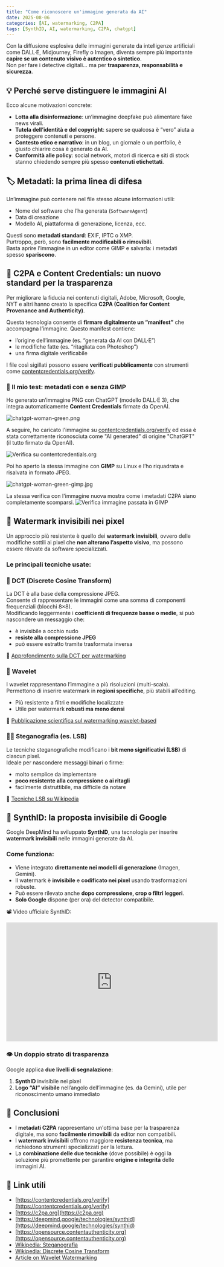 ```yaml
---
title: "Come riconoscere un'immagine generata da AI"
date: 2025-08-06
categories: [AI, watermarking, C2PA]
tags: [SynthID, AI, watermarking, C2PA, chatgpt]
---
```

Con la diffusione esplosiva delle immagini generate da intelligenze artificiali come DALL·E, Midjourney, Firefly o Imagen, diventa sempre più importante **capire se un contenuto visivo è autentico o sintetico**.  
Non per fare i detective digitali… ma per **trasparenza, responsabilità e sicurezza**.

## 💡 Perché serve distinguere le immagini AI

Ecco alcune motivazioni concrete:

- **Lotta alla disinformazione**: un’immagine deepfake può alimentare fake news virali.
- **Tutela dell’identità e del copyright**: sapere se qualcosa è “vero” aiuta a proteggere contenuti e persone.
- **Contesto etico e narrativo**: in un blog, un giornale o un portfolio, è giusto chiarire cosa è generato da AI.
- **Conformità alle policy**: social network, motori di ricerca e siti di stock stanno chiedendo sempre più spesso **contenuti etichettati**.

## 🏷️ Metadati: la prima linea di difesa

Un’immagine può contenere nel file stesso alcune informazioni utili:

- Nome del software che l’ha generata (`SoftwareAgent`)
- Data di creazione
- Modello AI, piattaforma di generazione, licenza, ecc.

Questi sono **metadati standard**: EXIF, IPTC o XMP.  
Purtroppo, però, sono **facilmente modificabili o rimovibili**.  
Basta aprire l’immagine in un editor come GIMP e salvarla: i metadati spesso **spariscono**.

## 🔐 C2PA e Content Credentials: un nuovo standard per la trasparenza

Per migliorare la fiducia nei contenuti digitali, Adobe, Microsoft, Google, NYT e altri hanno creato la specifica **C2PA (Coalition for Content Provenance and Authenticity)**.

Questa tecnologia consente di **firmare digitalmente un “manifest”** che accompagna l’immagine. Questo manifest contiene:

- l’origine dell’immagine (es. “generata da AI con DALL·E”)
- le modifiche fatte (es. “ritagliata con Photoshop”)
- una firma digitale verificabile

I file così sigillati possono essere **verificati pubblicamente** con strumenti come [contentcredentials.org/verify](https://contentcredentials.org/verify).

### 🧪 Il mio test: metadati con e senza GIMP

Ho generato un’immagine PNG con ChatGPT (modello DALL·E 3), che integra automaticamente **Content Credentials** firmate da OpenAI.

![chatgpt-woman-green.png](/assets/images/chatgpt-woman-green.png)

A seguire, ho caricato l'immagine su [contentcredentials.org/verify](https://contentcredentials.org/verify) ed essa è stata correttamente riconosciuta come "AI generated" di origine "ChatGPT" (il tutto firmato da OpenAI).

![Verifica su contentcredentials.org](/assets/images/cr-check_chatgpt.png)  

Poi ho aperto la stessa immagine con **GIMP** su Linux e l’ho riquadrata e risalvata in formato JPEG.  

![chatgpt-woman-green-gimp.jpg](/assets/images/chatgpt-woman-green-gimp.jpg)

La stessa verifica con l'immagine nuova mostra come i metadati C2PA siano completamente scomparsi.
![Verifica immagine passata in GIMP](/assets/images/cr-check_gimp.png)  

## 🌊 Watermark invisibili nei pixel

Un approccio più resistente è quello dei **watermark invisibili**, ovvero delle modifiche sottili ai pixel che **non alterano l’aspetto visivo**, ma possono essere rilevate da software specializzati.

### Le principali tecniche usate:

### 📐 DCT (Discrete Cosine Transform)

La DCT è alla base della compressione JPEG.  
Consente di rappresentare le immagini come una somma di componenti frequenziali (blocchi 8×8).  
Modificando leggermente i **coefficienti di frequenze basse o medie**, si può nascondere un messaggio che:

- è invisibile a occhio nudo
- **resiste alla compressione JPEG**
- può essere estratto tramite trasformata inversa

🔗 [Approfondimento sulla DCT per watermarking](https://en.wikipedia.org/wiki/Discrete_cosine_transform#Applications)

### 🌊 Wavelet

I wavelet rappresentano l’immagine a più risoluzioni (multi-scala).  
Permettono di inserire watermark in **regioni specifiche**, più stabili all’editing.

- Più resistente a filtri e modifiche localizzate
- Utile per watermark **robusti ma meno densi**

🔗 [Pubblicazione scientifica sul watermarking wavelet-based](https://www.researchgate.net/publication/24346540_Wavelet-based_digital_image_watermarking)

### 🕵️‍♂️ Steganografia (es. LSB)

Le tecniche steganografiche modificano i **bit meno significativi (LSB)** di ciascun pixel.  
Ideale per nascondere messaggi binari o firme:

- molto semplice da implementare
- **poco resistente alla compressione o ai ritagli**
- facilmente distruttibile, ma difficile da notare

🔗 [Tecniche LSB su Wikipedia](https://en.wikipedia.org/wiki/Least_significant_bit)

## 🧠 SynthID: la proposta invisibile di Google

Google DeepMind ha sviluppato **SynthID**, una tecnologia per inserire **watermark invisibili** nelle immagini generate da AI.

### Come funziona:

- Viene integrato **direttamente nei modelli di generazione** (Imagen, Gemini).
- Il watermark è **invisibile** e **codificato nei pixel** usando trasformazioni robuste.
- Può essere rilevato anche **dopo compressione, crop o filtri leggeri**.
- **Solo Google** dispone (per ora) del detector compatibile.

📽️ Video ufficiale SynthID:

<iframe width="560" height="315" src="https://www.youtube.com/embed/9btDaOcfIMY" title="SynthID - DeepMind" frameborder="0" allowfullscreen></iframe>

### 👁️ Un doppio strato di trasparenza

Google applica **due livelli di segnalazione**:

1. **SynthID** invisibile nei pixel  
2. **Logo “AI” visibile** nell’angolo dell’immagine (es. da Gemini), utile per riconoscimento umano immediato

## 📌 Conclusioni

- I **metadati C2PA** rappresentano un'ottima base per la trasparenza digitale, ma sono **facilmente rimovibili** da editor non compatibili.
- I **watermark invisibili** offrono maggiore **resistenza tecnica**, ma richiedono strumenti specializzati per la lettura.
- La **combinazione delle due tecniche** (dove possibile) è oggi la soluzione più promettente per garantire **origine e integrità** delle immagini AI.

## 🔗 Link utili

- [https://contentcredentials.org/verify](https://contentcredentials.org/verify)
- [https://c2pa.org](https://c2pa.org)
- [https://deepmind.google/technologies/synthid](https://deepmind.google/technologies/synthid)
- [https://opensource.contentauthenticity.org](https://opensource.contentauthenticity.org)
- [Wikipedia: Steganografia](https://en.wikipedia.org/wiki/Steganography)
- [Wikipedia: Discrete Cosine Transform](https://en.wikipedia.org/wiki/Discrete_cosine_transform)
- [Article on Wavelet Watermarking](https://www.researchgate.net/publication/24346540_Wavelet-based_digital_image_watermarking)


